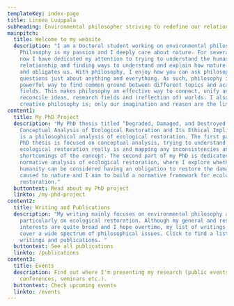```yaml
---
templateKey: index-page
title: Linnea Luuppala
subheading: Environmental philosopher striving to redefine our relationship with nature
mainpitch:
  title: Welcome to my website
  description: "I am a Doctoral student working on environmental philosophy.
    Philosophy is my passion and I deeply care about nature. For several years
    now I have dedicated my attention to trying to understand the human-nature
    relationship and finding ways to understand and explain how nature has value
    and obligates us. With philosophy, I enjoy how you can ask philosophical
    questions just about anything and everything. As such, philosophy is a
    powerful way to find common ground between different topics and academic
    fields. This makes philosophy an effective way to connect, unify and
    reconcile ideas, research fields and (reflection of) worlds. I also love how
    creative philosophy is; only our imagination and reason are the limit.  "
content1:
  title: My PhD Project
  description: "My PhD thesis titled “Degraded, Damaged, and Destroyed: A
    Conceptual Analysis of Ecological Restoration and Its Ethical Implications”
    is a philosophical analysis of ecological restoration. The first part of my
    PhD thesis is focused on conceptual analysis, trying to understand what
    ecological restoration really is and mapping any inconsistencies and
    shortcomings of the concept. The second part of my PhD is dedicated to the
    normative analysis of ecological restoration, where I explore whether
    humanity can be considered having an obligation to restore the damage it has
    caused to nature and I aim to build a normative framework for ecological
    restoration."
  buttontext: Read about my PhD project
  linkto: /my-phd-project
content2:
  title: Writing and Publications
  description: "My writing mainly focuses on environmental philosophy and
    particularly on ecological restoration. Although my general and research
    interests are quite broad and I hope overtime, my list of writings will
    cover a wide spectrum of philosophical issues. Click to find a list of my
    writings and publications. "
  buttontext: See all publications
  linkto: /publications
content3:
  title: Events
  description: Find out where I'm presenting my research (public events,
    conferences, seminars etc.).
  buttontext: Check upcoming events
  linkto: /events
---
```

